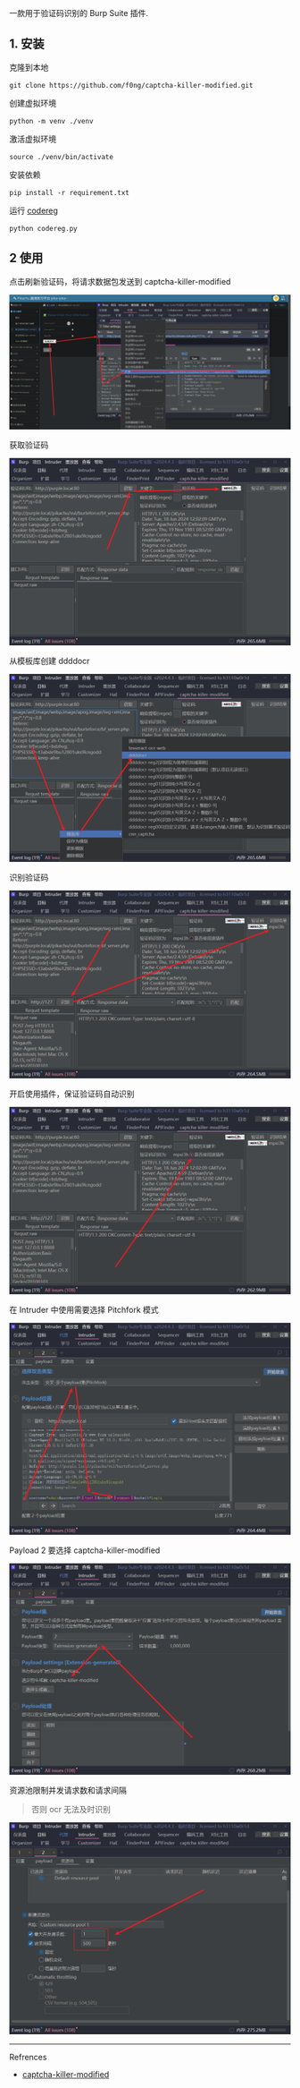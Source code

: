 一款用于验证码识别的 Burp Suite 插件.

## 1. 安装

克隆到本地

```
git clone https://github.com/f0ng/captcha-killer-modified.git
```

创建虚拟环境

```
python -m venv ./venv
```

激活虚拟环境

```
source ./venv/bin/activate
```

安装依赖

```
pip install -r requirement.txt
```

运行 [codereg](https://github.com/f0ng/captcha-killer-modified/blob/main/codereg.py)

```
python codereg.py
```

## 2 使用

点击刷新验证码，将请求数据包发送到 captcha-killer-modified

![点击刷新验证码，将请求数据包发送到 captcha-killer-modified](./../../../../../images/captcha-killer-modified/%E7%82%B9%E5%87%BB%E5%88%B7%E6%96%B0%E9%AA%8C%E8%AF%81%E7%A0%81%EF%BC%8C%E5%B0%86%E8%AF%B7%E6%B1%82%E6%95%B0%E6%8D%AE%E5%8C%85%E5%8F%91%E9%80%81%E5%88%B0%20captcha-killer-modified.png)

获取验证码

![获取验证码](./../../../../../images/captcha-killer-modified/%E8%8E%B7%E5%8F%96%E9%AA%8C%E8%AF%81%E7%A0%81.png)

从模板库创建 ddddocr

![从模板库创建 ddddocr](./../../../../../images/captcha-killer-modified/%E4%BB%8E%E6%A8%A1%E6%9D%BF%E5%BA%93%E5%88%9B%E5%BB%BA%20ddddocr.png)

识别验证码

![识别验证码](./../../../../../images/captcha-killer-modified/%E8%AF%86%E5%88%AB%E9%AA%8C%E8%AF%81%E7%A0%81.png)

开启使用插件，保证验证码自动识别

![开启使用插件，保证验证码自动识别](./../../../../../images/captcha-killer-modified/%E5%BC%80%E5%90%AF%E4%BD%BF%E7%94%A8%E6%8F%92%E4%BB%B6%EF%BC%8C%E4%BF%9D%E8%AF%81%E9%AA%8C%E8%AF%81%E7%A0%81%E8%87%AA%E5%8A%A8%E8%AF%86%E5%88%AB.png)

在 Intruder 中使用需要选择 Pitchfork 模式

![在 Intruder 中使用需要选择 Pitchfork 模式](./../../../../../images/captcha-killer-modified/%E5%9C%A8%20Intruder%20%E4%B8%AD%E4%BD%BF%E7%94%A8%E9%9C%80%E8%A6%81%E9%80%89%E6%8B%A9%20Pitchfork%20%E6%A8%A1%E5%BC%8F.png)

Payload 2 要选择 captcha-killer-modified

![Payload 2 要选择 captcha-killer-modified](./../../../../../images/captcha-killer-modified/Payload%202%20%E8%A6%81%E9%80%89%E6%8B%A9%20captcha-killer-modified.png)

资源池限制并发请求数和请求间隔

> 否则 ocr 无法及时识别

![资源池限制并发请求数和请求间隔](./../../../../../images/captcha-killer-modified/%E8%B5%84%E6%BA%90%E6%B1%A0%E9%99%90%E5%88%B6%E5%B9%B6%E5%8F%91%E8%AF%B7%E6%B1%82%E6%95%B0%E5%92%8C%E8%AF%B7%E6%B1%82%E9%97%B4%E9%9A%94.png)

---

Refrences

- [captcha-killer-modified](https://github.com/f0ng/captcha-killer-modified)
